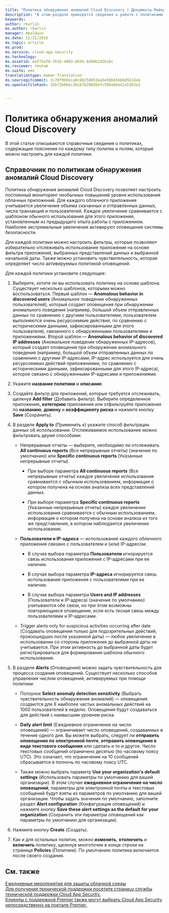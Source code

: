 ```yaml
---
title: "Политика обнаружения аномалий Cloud Discovery | Документы Майкрософт"
description: "В этом разделе приводятся сведения о работе с политиками обнаружения аномалий Cloud Discovery."
keywords: 
author: rkarlin
ms.author: rkarlin
manager: mbaldwin
ms.date: 12/21/2016
ms.topic: article
ms.prod: 
ms.service: cloud-app-security
ms.technology: 
ms.assetid: eaf73af0-7610-4903-b656-8d90b1d2b18c
ms.reviewer: reutam
ms.suite: ems
translationtype: Human Translation
ms.sourcegitcommit: 3c78f9b9eca0c88256951ba5e58b656b6d5b14ab
ms.openlocfilehash: 1bbf3b0b6c36cb7b29826efc598a66a41a53b3e2


---
```


# <a name="cloud-discovery-anomaly-detection-policy"></a>Политика обнаружения аномалий Cloud Discovery
В этой статье описываются справочные сведения о политиках, содержащие пояснения по каждому типу политик и полям, которые можно настроить для каждой политики.  
  
## <a name="cloud-discovery-anomaly-detection-policy-reference"></a>Справочник по политикам обнаружения аномалий Cloud Discovery  
Политика обнаружения аномалий Cloud Discovery позволяет настроить постоянный мониторинг необычных повышений уровня использования облачных приложений. Для каждого облачного приложения учитывается увеличение объема скачанных и отправленных данных, числа транзакций и пользователей. Каждое увеличение сравнивается с шаблоном обычного использования для этого приложения, установленным из предыдущего опыта работы с приложением. Наиболее экстремальные увеличения активируют оповещения системы безопасности.  
  
Для каждой политики можно настроить фильтры, которые позволяют избирательно отслеживать использование приложения на основе фильтра приложений, выбранных представлений данных и выбранной начальной даты. Также можно установить чувствительность, которая определяет число активируемых политикой оповещений.  

Для каждой политики установите следующее:

1. Выберите, хотите ли вы использовать политику на основе шаблона. Существует несколько шаблонов, которыми можно воспользоваться. Первый шаблон — **Anomalous behavior in discovered users** (Аномальное поведение обнаруженных пользователей), который создает оповещения при обнаружении аномального поведения (например, большой объем отправленных данных по сравнению с другими пользователями, пользователем выполняются очень ресурсоемкие действия, по сравнению с историческими данными, зафиксированными для этого пользователя), связанного с обнаруженными пользователями и приложениями. Второй шаблон — **Anomalous behavior of discovered IP addresses** (Аномальное поведение обнаруженных IP-адресов), который создает оповещения при обнаружении аномального поведения (например, большой объем отправленных данных по сравнению с другими IP-адресами, IP-адрес используется для очень ресурсоемких действий приложениями, по сравнению с историческими данными, зафиксированными для этого IP-адреса), которое связано с обнаруженными IP-адресами и приложениями. 
 
2. Укажите **название политики** и **описание**.  

3. Создайте фильтр для приложений, которые требуется отслеживать, щелкнув **Add filter** (Добавить фильтр). Выберите определенное приложение, **категорию** приложения или отфильтруйте приложения по **названию**, **домену** и **коэффициенту риска** и нажмите кнопку **Save** (Сохранить).

4. В разделе **Apply to** (Применить к) укажите способ фильтрации данных об использовании. Отслеживаемое использование можно фильтровать двумя способами:  
  
    -   Непрерывные отчеты — выберите, необходимо ли отслеживать **All continuous reports** (Все непрерывные отчеты) (значение по умолчанию) или **Specific continuous reports** (Указанные непрерывные отчеты).  
  
        -   При выборе параметра **All continuous reports** (Все непрерывные отчеты) каждое увеличение использования сравнивается с обычным использованием, информация о котором получена на основе анализа всех представлений данных.  
  
        -   При выборе параметра **Specific continuous reports** (Указанные непрерывные отчеты) каждое увеличение использования сравнивается с обычным использованием, информация о котором получена на основе анализа из того же представления, в котором наблюдается увеличение использования.  
  
    -   **Пользователи и IP-адреса** — использование каждого облачного приложения связано с пользователем и (или) IP-адресом.  
  
        -   В случае выбора параметра **Пользователи** игнорируется связь использования приложения с IP-адресами при ее наличии.  
  
        -   В случае выбора параметра **IP-адреса** игнорируется связь использования приложения с пользователями при ее наличии.  
  
        -   В случае выбора параметра **Users and IP addresses** (Пользователи и IP-адреса) (значение по умолчанию) учитываются обе связи, но при этом возможны повторяющиеся оповещения, если есть тесная связь между пользователями и IP-адресами.
    -   Trigger alerts only for suspicious activities occurring after date (Создавать оповещения только для подозрительных действий, произошедших после указанной даты) — любое увеличение в использовании со стороны приложения до выбранной даты не учитывается. При этом активность до выбранной даты будет регистрироваться для формирования шаблона обычного использования.  
  
5. В разделе **Alerts** (Оповещения) можно задать чувствительность для процесса создания оповещений. Существует несколько способов управления числом оповещений, активируемых при помощи политики:  
  
    -   Ползунок **Select anomaly detection sensitivity** (Выбрать чувствительность обнаружения аномалий) — оповещения создаются для X наиболее частых аномальных действий на 1000 пользователей в неделю. Оповещения будут создаваться для действий с наивысшим уровнем риска.  
  
    -   **Daily alert limit** (Ежедневное ограничение на число оповещений) — ограничивает число оповещений, создаваемых в течение одного дня. Вы можете выбрать, следует ли **отправить оповещение по электронной почте**, **отправить оповещение в виде текстового сообщения** или сделать и то и другое. Число текстовых сообщений ограничено десятью (по часовому поясу UTC). Это означает, что ограничение на 10 сообщений сбрасывается в полночь по часовому поясу UTC.

    - Также можно выбрать параметр **Use your organization's default settings** (Использовать параметры по умолчанию для вашей организации). В этом случае **ежедневное ограничение на число оповещений**, параметры для электронной почты и текстовых сообщений будут взяты из параметров по умолчанию для вашей организации. Чтобы задать значения по умолчанию, заполните раздел **Alert configuration** (Конфигурация оповещений) и нажмите кнопку **Save these alert settings as the default for your organization** (Сохранить эти параметры оповещений как параметры по умолчанию для организации).

6. Нажмите кнопку **Create** (Создать).

7. Как и для остальных политик, можно **изменить**, **отключить** и **включить** политику, щелкнув многоточие в конце строки на странице **Policies** (Политики). По умолчанию политика включается после своего создания.

## <a name="see-also"></a>См. также  
[Ежедневные мероприятия для защиты облачной среды](daily-activities-to-protect-your-cloud-environment.md)   
[Для получения технической поддержки посетите страницу службы технической поддержки Cloud App Security.](http://support.microsoft.com/oas/default.aspx?prid=16031)   
[Клиенты с поддержкой Premier также могут выбрать Cloud App Security непосредственно на портале Premier.](https://premier.microsoft.com/)  
  
  


<!--HONumber=Dec16_HO4-->


